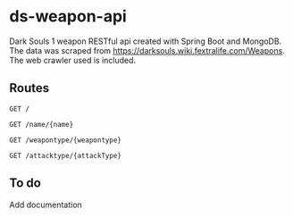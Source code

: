 # ds-weapon-api

Dark Souls 1 weapon RESTful api created with Spring Boot and MongoDB. The data was scraped from https://darksouls.wiki.fextralife.com/Weapons. The web crawler used is included.


## Routes
```
GET /
```
```
GET /name/{name}
```
```
GET /weapontype/{weapontype}
```
```
GET /attacktype/{attackType}
```

## To do
Add documentation
